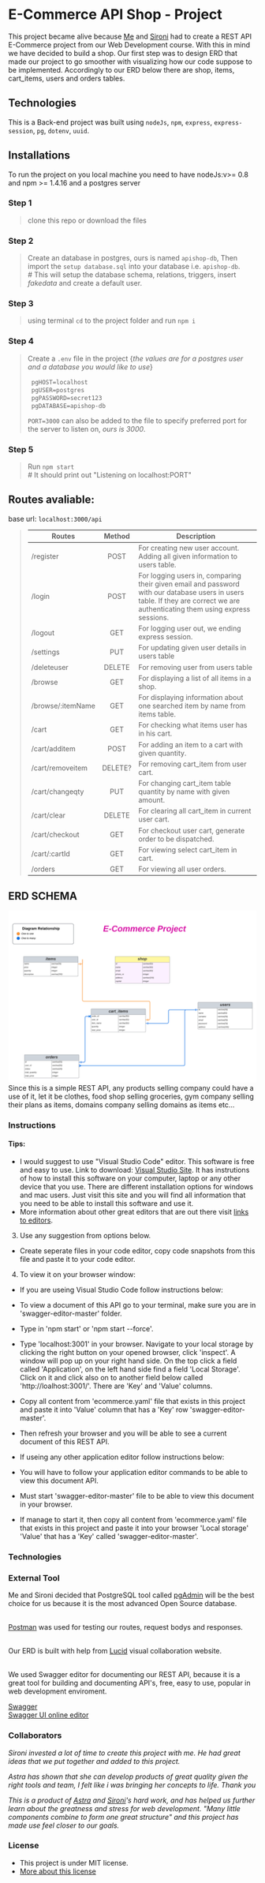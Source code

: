 # E-Commerce API Shop - Project


This project became alive because [Me](https://github.com/AstaDru) and [Sironi](https://github.com/Sironi-00) had to create a REST API E-Commerce project from our Web Development course. With this in mind we have decided to build a shop. Our first step was to design ERD that made our project to go smoother with visualizing how our code suppose to be implemented. Accordingly to our ERD below there are shop, items, cart_items, users and orders tables.

## Technologies
This is a Back-end project was built using `nodeJs`, `npm`, `express`, `express-session`, `pg`, `dotenv`, `uuid`.

## Installations
To run the project on you local machine you need to have nodeJs:v>= 0.8 and npm >= 1.4.16 and a postgres server

### Step 1
> clone this repo or download the files

### Step 2
> Create an database in postgres, ours is named `apishop-db`, Then import the `setup database.sql` into your database i.e. `apishop-db`.
> <br># This will setup the database schema, relations, triggers, insert _fakedata_ and create a default user.


### Step 3
> using terminal `cd` to the project folder and run `npm i`

### Step 4
> Create a `.env` file in the project {_the values are for a postgres user and a database you would like to use_} 
>```
>  pgHOST=localhost
>  pgUSER=postgres
>  pgPASSWORD=secret123
>  pgDATABASE=apishop-db
>```
> `PORT=3000` can also be added to the file to specify preferred port for the server to listen on, *ours is 3000*.

### Step 5
> Run `npm start`
> <br># It should print out "Listening on localhost:PORT"


## Routes avaliable:
base url: `localhost:3000/api`
> | Routes | Method | Description |
> | --- | :---: |--- |
> | /register | POST | For creating new user account. Adding all given information to users table. |
> | /login | POST | For logging users in, comparing their given email and password with our database users in users table. If they are correct we are authenticating them using express sessions. |
> | /logout | GET | For logging user out, we ending express session. |
> | /settings | PUT | For updating given user details in users table |
> | /deleteuser | DELETE | For removing user from users table |
> | /browse | GET | For displaying a list of all items in a shop. |
> | /browse/:itemName | GET | For displaying information about one searched item by name from items table. |
> | /cart | GET | For checking what items user has in his cart. |
> | /cart/additem | POST | For adding an item to a cart with given quantity. |
> | /cart/removeitem | DELETE? | For removing cart_item from user cart. |
> | /cart/changeqty | PUT | For changing cart_item table quantity by name with given amount. |
> | /cart/clear | DELETE | For clearing all cart_item in current user cart. |
> | /cart/checkout | GET | For checkout user cart, generate order to be dispatched. |
> | /cart/:cartId | GET | For viewing select cart_item in cart. |
> | /orders | GET | For viewing all user orders. |

## ERD SCHEMA
![E-Commerce ERD image](images/ecommerceERD.png)
Since this is a simple REST API, any products selling company could have a use of it, let it be clothes, food shop selling groceries, gym company selling their plans as items, domains company selling domains as items etc...


### Instructions
#### Tips:
- I would suggest to use "Visual Studio Code" editor. This software is free and easy to use. Link to download: [Visual Studio Site](https://code.visualstudio.com/download). It has instrutions of how to install this software on your computer, laptop or any other device that you use. There are different installation options for windows and mac users. Just visit this site and you will find all information that you need to be able to install this software and use it.
- More information about other great editors that are out there visit [links to editors](https://toolbox.hashnode.com/35-best-free-code-editors).

3. Use any suggestion from options below.
- Create seperate files in your code editor, copy code snapshots from this file and paste it to your code editor.

4. To view it on your browser window:
- If you are useing Visual Studio Code follow instructions below:
- To view a document of this API go to your terminal, make sure you are in 'swagger-editor-master' folder.
- Type in 'npm start' or 'npm start --force'.
- Type 'localhost:3001' in your browser. Navigate to your local storage by clicking the right button on your opened browser, click 'inspect'. A window will pop up on your right hand side. On the top click a field called 'Application', on the left hand side find a field 'Local Storage'. Click on it and click also on to another field below called 'http://loalhost:3001/'. There are 'Key' and 'Value' columns.

- Copy all content from 'ecommerce.yaml' file that exists in this project and paste it into 'Value' column that has a 'Key' row 'swagger-editor-master'.

- Then refresh your browser and you will be able to see a current document of this REST API.

- If useing any other application editor follow instructions below:

- You will have to follow your application editor commands to be able to view this document API.

- Must start 'swagger-editor-master' file to be able to view this document in your browser.

- If manage to start it, then copy all content from 'ecommerce.yaml' file that exists in this project and paste it into your browser 'Local storage' 'Value' that has a 'Key' called 'swagger-editor-master'.

### Technologies ###

### External Tool
Me and Sironi decided that PostgreSQL tool called [pgAdmin](https://www.pgadmin.org/) will be the best choice for us because it is the most advanced Open Source database.

<br>[Postman](www.postman.com) was used for testing our routes, request bodys and responses.

<br>Our ERD is built with help from [Lucid](www.lucidchart.com) visual collaboration website.

<br>We used Swagger editor for documenting our REST API, because it is a great tool for building and documenting API's, free, easy to use, popular in web development enviroment.

[Swagger](https://swagger.io/resources/open-api/)
<br>[Swagger UI online editor](https://editor.swagger.io)


### Collaborators
_Sironi invested a lot of time to create this project with me. He had great ideas that we put together and added to this project._

_Astra has shown that she can develop products of great quality given the right tools and team, I felt like i was bringing her concepts to life. Thank you_

_This is a product of [Astra](https://github.com/AstaDru) and [Sironi](https://github.com/Sironi-00)'s hard work, and has helped us further learn about the greatness and stress for web development. "Many little components combine to form one great structure" and this project has made use feel closer to our goals._

### License
- This project is under MIT license.
- [More about this license](https://mit-license.org/)
